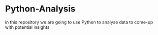 # Python-Analysis
in this repository we are going to use Python to analyse data to come-up with potential insights 
